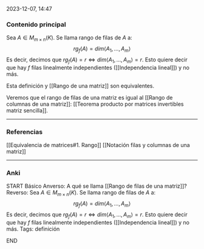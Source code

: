 2023-12-07, 14:47
### Contenido principal

Sea $A \in M_{m \times n} (K)$. Se llama rango de filas de $A$ a:
$$rg_f(A) = dim\langle A_1, \dots, A_m \rangle$$
Es decir, decimos que $rg_f (A) = r \iff dim \langle A_1, \dots, A_m \rangle = r$. Esto quiere decir que hay $f$ filas linealmente independientes ([[Independencia lineal]]) y no más.

Esta definición y [[Rango de una matriz]] son equivalentes.

Veremos que el rango de filas de una matriz es igual al [[Rango de columnas de una matriz]]: [[Teorema producto por matrices invertibles matriz sencilla]].

--- 
### Referencias

[[Equivalencia de matrices#1. Rango]]
[[Notación filas y columnas de una matriz]]

---
### Anki

START
Básico
Anverso: A qué se llama [[Rango de filas de una matriz]]?
Reverso: Sea $A \in M_{m \times n} (K)$. Se llama rango de filas de $A$ a:
$$rg_f(A) = dim\langle A_1, \dots, A_m \rangle$$
Es decir, decimos que $rg_f (A) = r \iff dim \langle A_1, \dots, A_m \rangle = r$. Esto quiere decir que hay $f$ filas linealmente independientes ([[Independencia lineal]]) y no más.
Tags: definición
<!--ID: 1704822883717-->
END
